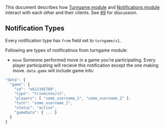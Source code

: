 This document describes how [Turngame module](https://github.com/j3k0/ganomede-turngame) and [Notifications module](https://github.com/j3k0/ganomede-notifications) interact with each other and their clients. See [#9](https://github.com/j3k0/ganomede-notifications/issues/9) for discussion.

## Notification Types

Every notification type has `from` field set to `turngame/v1`.

Following are types of notificatinos from turngame module:

* `move` Someone performed move in a game you're participating. Every player participating will recieve this notification except the one making move.
`data.game` will include game info:
```js
"data": {
  "game": {
    "id": "ab12345789",
    "type": "triominos/v1",
    "players": [ "some_username_1", "some_username_2" ],
    "turn": "some_username_1",
    "status": "active",
    "gameData": { ... }
  }
}
```

